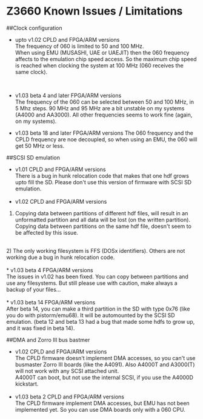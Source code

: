 # Z3660 Known Issues / Limitations

##Clock configuration
 * upto v1.02 CPLD and FPGA/ARM versions<br>
The frequency of 060 is limited to 50 and 100 MHz.
<br>When using EMU (MUSASHI, UAE or UAEJIT) then the 060 frequency affects to the emulation chip speed access. So the maximum chip speed is reached when clocking the system at 100 MHz (060 receives the same clock).
<br>

* v1.03 beta 4 and later FPGA/ARM versions<br>
The frequency of the 060 can be selected between 50 and 100 MHz, in 5 Mhz steps. 90 MHz and 95 MHz are a bit unstable on my systems (A4000 and AA3000). All other frequencies seems to work fine (again, on my systems).

* v1.03 beta 18 and later FPGA/ARM versions
The 060 frequency and the CPLD frequency are noe decoupled, so when using an EMU, the 060 will get 50 MHz or less.

##SCSI SD emulation
 * v1.01 CPLD and FPGA/ARM versions<br>
There is a bug in hunk relocation code that makes that one hdf grows upto fill the SD. Please don't use this version of firmware with SCSI SD emulation.
 <br><br>
 * v1.02 CPLD and FPGA/ARM versions<br>
 1) Copying data between partitions of different hdf files, will result in an unformatted partition and all data will be lost (on the written partition).
<br> Copying data between partitions on the same hdf file, doesn't seem to be affected by this issue.
<br>
 2) The only working filesystem is FFS (DOSx identifiers). Others are not working due a bug in hunk relocation code.
<br><br>
 * v1.03 beta 4 FPGA/ARM versions<br>
 The issues in v1.02 has been fixed. You can copy between partitions and use any filesystems.
 But still please use with caution, make always a backup of your files...
<br><br>
 * v1.03 beta 14 FPGA/ARM versions<br>
 After beta 14, you can make a third partition in the SD with type 0x76 (like you do with pistorm/emu68). It will be automounted by the SCSI SD emulation. (beta 12 and beta 13 had a bug that made some hdfs to grow up, and it was fixed in beta 14).
 
##DMA and Zorro III bus bastmer
 * v1.02 CPLD and FPGA/ARM versions<br>
The CPLD firmware doesn't implement DMA accesses, so you can't use busmaster Zorro III boards (like the A4091).
Also A4000T and A3000(T) will not work with any SCSI attached unit.
<br>A4000T can boot, but not use the internal SCSI, if you use the A4000D kickstart.
<br><br>
 * v1.03 beta 2 CPLD and FPGA/ARM versions<br>
The CPLD firmware implement DMA accesses, but EMU has not been implemented yet. So you can use DMA boards only with a 060 CPU.
